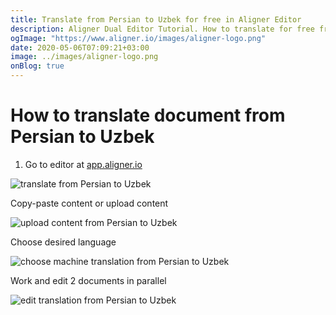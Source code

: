 ```yaml
---
title: Translate from Persian to Uzbek for free in Aligner Editor
description: Aligner Dual Editor Tutorial. How to translate for free from Persian to Uzbek. Aligner is multilingual document management platform. 
ogImage: "https://www.aligner.io/images/aligner-logo.png"
date: 2020-05-06T07:09:21+03:00
image: ../images/aligner-logo.png
onBlog: true
---
```


# How to translate document from Persian to Uzbek

1. Go to editor at [app.aligner.io](https://app.aligner.io "Aligner App web page")

![translate from Persian to Uzbek](../aligner-blank-editor.png "translate from Persian to Uzbek")

Copy-paste content or upload content

![upload content from Persian to Uzbek](../aligner-uploaded-document.png "upload content from Persian to Uzbek")

Choose desired language

![choose machine translation from Persian to Uzbek](../aligner-language-dropdown.png "choose machine translation from Persian to Uzbek")

Work and edit 2 documents in parallel

![edit translation from Persian to Uzbek](../aligner-double-sitded-editor.png "edit translation from Persian to Uzbek")

